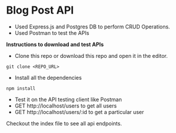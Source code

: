 # Blog Post API

- Used Express.js and Postgres DB to perform CRUD Operations.
- Used Postman to test the APIs

**Instructions to download and test APIs**
- Clone this repo or download this repo and open it in the editor.
```
git clone <REPO_URL>
```

- Install all the dependencies
```
npm install
```

- Test it on the API testing client like Postman
- GET http://localhost/users to get all users
- GET http://localhost/users/:id to get a particular user

Checkout the index file to see all api endpoints.
